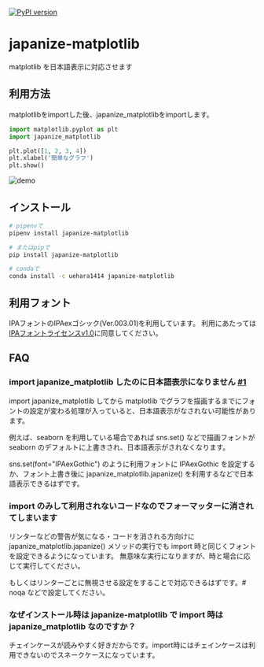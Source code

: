 [![PyPI version](https://badge.fury.io/py/japanize-matplotlib.svg)](https://badge.fury.io/py/japanize-matplotlib)
# japanize-matplotlib
matplotlib を日本語表示に対応させます

## 利用方法
matplotlibをimportした後、japanize_matplotlibをimportします。

```python
import matplotlib.pyplot as plt
import japanize_matplotlib

plt.plot([1, 2, 3, 4])
plt.xlabel('簡単なグラフ')
plt.show()
```


![demo](https://raw.githubusercontent.com/uehara1414/japanize-matplotlib/master/demo.png?token=AOnChuZIQchUxiL0U8qlW633FM-RMSuvks5bxW8zwA%3D%3D "demo")

## インストール
```sh
# pipenvで
pipenv install japanize-matplotlib

# またはpipで
pip install japanize-matplotlib

# condaで
conda install -c uehara1414 japanize-matplotlib
```

## 利用フォント
IPAフォントのIPAexゴシック(Ver.003.01)を利用しています。
利用にあたっては[IPAフォントライセンスv1.0](https://github.com/uehara1414/japanize-matplotlib/blob/master/japanize_matplotlib/fonts/IPA_Font_License_Agreement_v1.0.txt)に同意してください。

## FAQ
### import japanize_matplotlib したのに日本語表示になりません [#1](https://github.com/uehara1414/japanize-matplotlib/issues/1)
import japanize_matplotlib してから matplotlib でグラフを描画するまでにフォントの設定が変わる処理が入っていると、日本語表示がなされない可能性があります。

例えば、seaborn を利用している場合であれば sns.set() などで描画フォントが seaborn のデフォルトに上書きされ、日本語表示がされなくなります。

sns.set(font="IPAexGothic") のように利用フォントに IPAexGothic を設定するか、フォント上書き後に japanize_matplotlib.japanize() を利用するなどで日本語表示できるはずです。

### import のみして利用されないコードなのでフォーマッターに消されてしまいます
リンターなどの警告が気になる・コードを消される方向けに japanize_matplotlib.japanize() メソッドの実行でも import 時と同じくフォントを設定できるようになっています。
無意味な実行になりますが、時と場合に応じて実行してください。

もしくはリンターごとに無視させる設定をすることで対応できるはずです。# noqa などで設定してください。

### なぜインストール時は japanize-matplotlib で import 時は japanize_matplotlib なのですか？
チェインケースが読みやすく好きだからです。import時にはチェインケースは利用できないのでスネークケースになっています。
